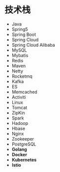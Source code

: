 # 技术栈
- Java
- Spring5 
- Spring Boot 
- Spring Cloud 
- Spring Cloud Alibaba 
- MySQL 
- Mybatis 
- Redis 
- Maven 
- Netty 
- Rocketmq 
- Kafka 
- ES
- Memcached
- Activiti
- Linux 
- Tomcat 
- ZipKin 
- Spark
- Hadoop
- Hbase
- Nginx 
- Zookeeper
- PostgreSQL 
- **Golang**
- **Docker**
- **Kubernetes**
- **Istio**
